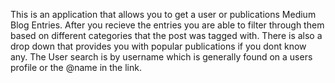 This is an application that allows you to get a user or publications Medium Blog Entries.
After you recieve the entries you are able to filter through them based on different categories that the post was tagged with.
There is also a drop down that provides you with popular publications if you dont know any. 
The User search is by username which is generally found on a users profile or the @name in the link.
